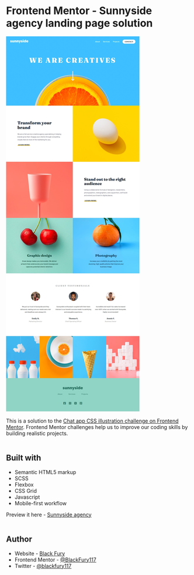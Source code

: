 # Frontend Mentor - Sunnyside agency landing page solution

![Design preview for the Sunnyside agency landing page coding challenge](./design/screenshot-of-my-work.jpg) <br>

This is a solution to the [Chat app CSS illustration challenge on Frontend Mentor](). Frontend Mentor challenges help us to improve our coding skills by building realistic projects. <br><br>

## Built with

- Semantic HTML5 markup
- SCSS
- Flexbox
- CSS Grid
- Javascript
- Mobile-first workflow

Preview it here - [Sunnyside agency](https://agency-sunnyside-landing-page.netlify.app/) <br><br>

## Author

- Website - [Black Fury](https://blackfury117.github.io/)
- Frontend Mentor - [@BlackFury117](https://www.frontendmentor.io/profile/BlackFury117)
- Twitter - [@blackfury117](https://www.twitter.com/blackfury117)